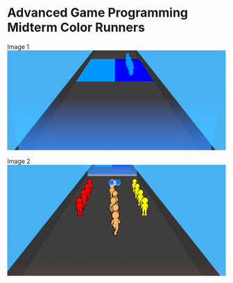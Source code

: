 # Advanced Game Programming Midterm Color Runners
 
Image 1
<img src="https://raw.githubusercontent.com/Serdar-Erdem/AdvancedGameProgMid/main/cl3.png" width="auto">


Image 2
<img src="https://raw.githubusercontent.com/Serdar-Erdem/AdvancedGameProgMid/main/cl2.png" width="auto">
